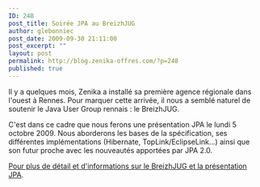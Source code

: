 ```yaml
---
ID: 248
post_title: Soirée JPA au BreizhJUG
author: glebonniec
post_date: 2009-09-30 21:11:00
post_excerpt: ""
layout: post
permalink: http://blog.zenika-offres.com/?p=248
published: true
---
```

<p>Il y a quelques mois, Zenika a installé sa première agence régionale dans l'ouest à Rennes. Pour marquer cette arrivée, il nous a semblé naturel de soutenir le Java User Group rennais&nbsp;: le BreizhJUG.</p> <p>C'est dans ce cadre que nous ferons une présentation JPA le lundi 5 octobre 2009. Nous aborderons les bases de la spécification, ses différentes implémentations (Hibernate, TopLink/EclipseLink...) ainsi que son futur proche avec les nouveautés apportées par JPA 2.0.</p> <p><a href="http://sites.google.com/a/breizhjug.org/home/2009/soiree-jpa">Pour plus de détail et d'informations sur le BreizhJUG et la présentation JPA</a>.</p>
